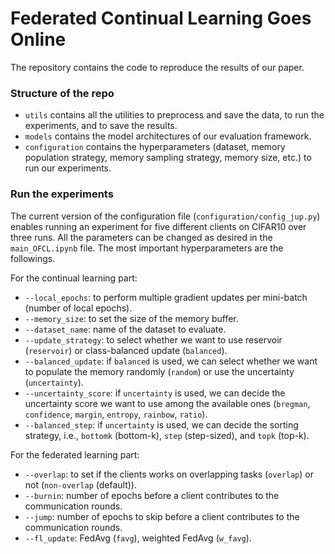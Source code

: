 # Federated Continual Learning Goes Online

The repository contains the code to reproduce the results of our paper. 

### Structure of the repo
- `utils` contains all the utilities to preprocess and save the data, to run the experiments, and to save the results.
- `models` contains the model architectures of our evaluation framework.
- `configuration` contains the hyperparameters (dataset, memory population strategy, memory sampling strategy, memory size, etc.) to run our experiments.

### Run the experiments
The current version of the configuration file (`configuration/config_jup.py`) enables running an experiment for five different clients on CIFAR10 over three runs. All the parameters can be changed as desired in the `main_OFCL.ipynb` file.
The most important hyperparameters are the followings.

For the continual learning part:
- `--local_epochs`: to perform multiple gradient updates per mini-batch (number of local epochs).
- `--memory_size`: to set the size of the memory buffer.
- `--dataset_name`: name of the dataset to evaluate.
- `--update_strategy`: to select whether we want to use reservoir (`reservoir`) or class-balanced update (`balanced`).
- `--balanced_update`: if `balanced` is used, we can select whether we want to populate the memory randomly (`random`) or use the uncertainty (`uncertainty`).
- `--uncertainty_score`: if `uncertainty` is used, we can decide the uncertainty score we want to use among the available ones (`bregman`, `confidence`, `margin`, `entropy`, `rainbow`, `ratio`).
- `--balanced_step`: if `uncertainty` is used, we can decide the sorting strategy, i.e., `bottomk` (bottom-k), `step` (step-sized), and `topk` (top-k).

For the federated learning part:
- `--overlap`: to set if the clients works on overlapping tasks (`overlap`) or not (`non-overlap` (default)).
- `--burnin`: number of epochs before a client contributes to the communication rounds.
- `--jump`: number of epochs to skip before a client contributes to the communication rounds.
- `--fl_update`: FedAvg (`favg`), weighted FedAvg (`w_favg`).